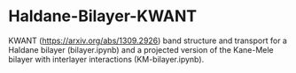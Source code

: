 # Haldane-Bilayer-KWANT
KWANT (https://arxiv.org/abs/1309.2926) band structure and transport for a Haldane bilayer (bilayer.ipynb) and a projected version of the Kane-Mele bilayer with interlayer interactions (KM-bilayer.ipynb).

